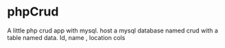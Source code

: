 # phpCrud
A little php crud app with mysql.
host a mysql database named crud with a table named data.
Id, name , location cols
